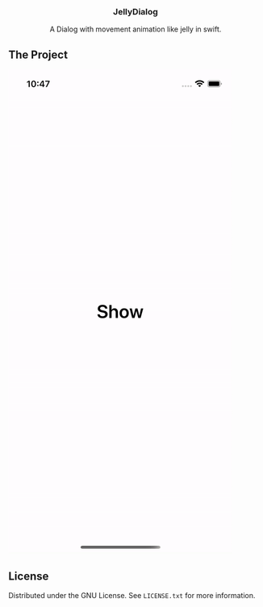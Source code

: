 
<!-- PROJECT LOGO -->
<br />
<div align="center">

  <h3 align="center">JellyDialog</h3>

  <p align="center">
    A Dialog with movement animation like jelly in swift.
</div>



<!-- ABOUT THE PROJECT -->
## The Project

![Gif file](jellyDialog.gif)




<!-- LICENSE -->
## License

Distributed under the GNU License. See `LICENSE.txt` for more information.



